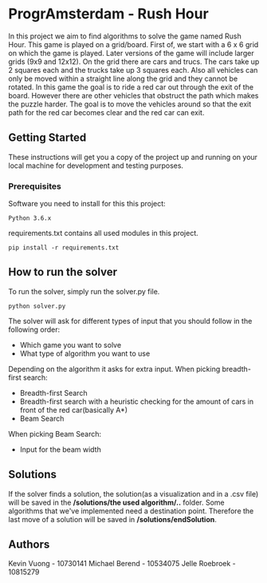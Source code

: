 # ProgrAmsterdam - Rush Hour
In this project we aim to find algorithms to solve the game named Rush Hour. This game is played on a grid/board. First of, we start with a 6 x 6 grid on which the game is played. Later versions of the game will include larger grids (9x9 and 12x12). On the grid there are cars and trucs. The cars take up 2 squares each and the trucks take up 3 squares each. Also all vehicles can only be moved within a straight line along the grid and they cannot be rotated. In this game the goal is to ride a red car out through the exit of the board. However there are other vehicles that obstruct the path which makes the puzzle harder. The goal is to move the vehicles around so that the exit path for the red car becomes clear and the red car can exit.

## Getting Started
These instructions will get you a copy of the project up and running on your local machine for development and testing purposes.

### Prerequisites
Software you need to install for this this project:

```
Python 3.6.x
```

requirements.txt contains all used modules in this project.

```
pip install -r requirements.txt
```

## How to run the solver
To run the solver, simply run the solver.py file.
```
python solver.py
```

The solver will ask for different types of input that you should follow in the following order:

- Which game you want to solve
- What type of algorithm you want to use

Depending on the algorithm it asks for extra input.
When picking breadth-first search:
- Breadth-first Search
- Breadth-first search with a heuristic checking for the amount of cars in front of the red car(basically A*)
- Beam Search

When picking Beam Search:
- Input for the beam width

## Solutions
If the solver finds a solution, the solution(as a visualization and in a .csv file) will be saved in the __/solutions/the used algorithm/..__ folder. Some algorithms that we've implemented need a destination point.
Therefore the last move of a solution will be saved in __/solutions/endSolution__.

## Authors
Kevin Vuong 	- 	10730141
Michael Berend 	- 	10534075
Jelle Roebroek 	- 	10815279
